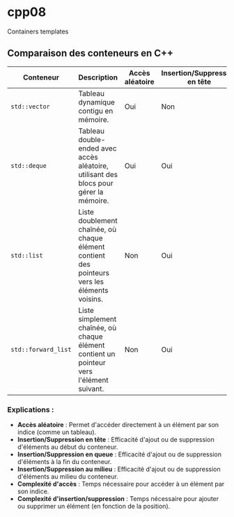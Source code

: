 # cpp08
Containers templates
## Comparaison des conteneurs en C++

| Conteneur            | Description                                                                                  | Accès aléatoire | Insertion/Suppression en tête | Insertion/Suppression en queue | Insertion/Suppression au milieu | Complexité d'accès | Complexité d'insertion/suppression |
|----------------------|----------------------------------------------------------------------------------------------|-----------------|-------------------------------|-------------------------------|-------------------------------|--------------------|----------------------------------|
| `std::vector`        | Tableau dynamique contigu en mémoire.                                                        | Oui             | Non                           | Oui                           | Oui                           | O(1)               | O(n) pour insertion/suppression au milieu |
| `std::deque`         | Tableau double-ended avec accès aléatoire, utilisant des blocs pour gérer la mémoire.        | Oui             | Oui                           | Oui                           | Oui                           | O(1)               | O(1) pour insertion/suppression en tête et en queue, O(n) pour le milieu |
| `std::list`          | Liste doublement chaînée, où chaque élément contient des pointeurs vers les éléments voisins. | Non             | Oui                           | Oui                           | Oui                           | O(n)               | O(1) pour insertion/suppression au milieu |
| `std::forward_list`  | Liste simplement chaînée, où chaque élément contient un pointeur vers l'élément suivant.   | Non             | Oui                           | Non                           | Non                           | O(n)               | O(1) pour insertion/suppression en tête |

### Explications :

- **Accès aléatoire** : Permet d'accéder directement à un élément par son indice (comme un tableau).
- **Insertion/Suppression en tête** : Efficacité d'ajout ou de suppression d'éléments au début du conteneur.
- **Insertion/Suppression en queue** : Efficacité d'ajout ou de suppression d'éléments à la fin du conteneur.
- **Insertion/Suppression au milieu** : Efficacité d'ajout ou de suppression d'éléments au milieu du conteneur.
- **Complexité d'accès** : Temps nécessaire pour accéder à un élément par son indice.
- **Complexité d'insertion/suppression** : Temps nécessaire pour ajouter ou supprimer un élément (en fonction de la position).

